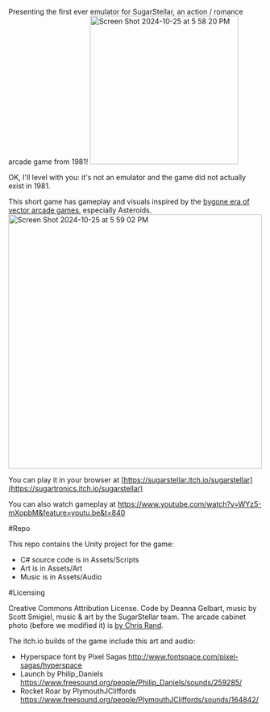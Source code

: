 Presenting the first ever emulator for SugarStellar, an action / romance arcade game from 1981!
<img width="294" alt="Screen Shot 2024-10-25 at 5 58 20 PM" src="https://github.com/user-attachments/assets/ee46b55c-f38b-4387-8957-64b585507d17">

OK, I'll level with you: it's not an emulator and the game did not actually exist in 1981.

This short game has gameplay and visuals inspired by the [bygone era of vector arcade games](http://www.museumofplay.org/blog/chegheads/2011/08/gone-but-not-forgotten-vector-games/), especially Asteroids.<img width="503" alt="Screen Shot 2024-10-25 at 5 59 02 PM" src="https://github.com/user-attachments/assets/70bad1e2-1500-4fc2-a684-6369c78410dd">


You can play it in your browser at [https://sugarstellar.itch.io/sugarstellar](https://sugartronics.itch.io/sugarstellar)

You can also watch gameplay at https://www.youtube.com/watch?v=WYz5-mXopbM&feature=youtu.be&t=840

#Repo

This repo contains the Unity project for the game:
- C# source code is in Assets/Scripts
- Art is in Assets/Art
- Music is in Assets/Audio

#Licensing

Creative Commons Attribution License. 
Code by Deanna Gelbart, music by Scott Smigiel, music & art by the SugarStellar team. 
The arcade cabinet photo (before we modified it) is [by Chris Rand](https://commons.wikimedia.org/wiki/File:Signed_Pong_Cabinet.jpg). 

The itch.io builds of the game include this art and audio:
- Hyperspace font by Pixel Sagas http://www.fontspace.com/pixel-sagas/hyperspace
- Launch by Philip_Daniels https://www.freesound.org/people/Philip_Daniels/sounds/259285/
- Rocket Roar by PlymouthJCliffords https://www.freesound.org/people/PlymouthJCliffords/sounds/164842/
